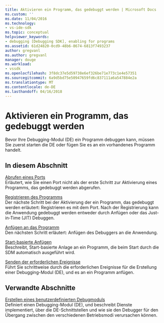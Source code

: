 ```yaml
---
title: Aktivieren ein Programm, das gedebuggt werden | Microsoft Docs
ms.custom: ''
ms.date: 11/04/2016
ms.technology:
- vs-ide-sdk
ms.topic: conceptual
helpviewer_keywords:
- debugging [Debugging SDK], enabling for programs
ms.assetid: 61d24820-0cd9-48b6-8674-6813f7493237
author: gregvanl
ms.author: gregvanl
manager: douge
ms.workload:
- vssdk
ms.openlocfilehash: 3f8dc37e5d59738e6ef326be71e773c1e4e57351
ms.sourcegitcommit: 6a9d5bd75e50947659fd6c837111a6a547884e2a
ms.translationtype: MT
ms.contentlocale: de-DE
ms.lasthandoff: 04/16/2018
---
```

# <a name="enabling-a-program-to-be-debugged"></a>Aktivieren ein Programm, das gedebuggt werden
Bevor Ihre Debugging-Modul (DE) ein Programm debuggen kann, müssen Sie zuerst starten die DE oder fügen Sie es an ein vorhandenes Programm handelt.  
  
## <a name="in-this-section"></a>In diesem Abschnitt  
 [Abrufen eines Ports](../../extensibility/debugger/getting-a-port.md)  
 Erläutert, wie Sie einen Port nicht als der erste Schritt zur Aktivierung eines Programms, das gedebuggt werden abgerufen.  
  
 [Registrieren des Programms](../../extensibility/debugger/registering-the-program.md)  
 Der nächste Schritt bei der Aktivierung der ein Programm, das gedebuggt werden erläutert: Registrieren es mit dem Port. Nach der Registrierung kann die Anwendung gedebuggt werden entweder durch Anfügen oder das Just-in-Time (JIT) Debuggen.  
  
 [Anfügen an das Programm](../../extensibility/debugger/attaching-to-the-program.md)  
 Den nächsten Schritt erläutert: Anfügen des Debuggers an die Anwendung.  
  
 [Start-basierte Anfügen](../../extensibility/debugger/launch-based-attachment.md)  
 Beschreibt, Start-basierte Anlage an ein Programm, die beim Start durch die SDM automatisch ausgeführt wird.  
  
 [Senden der erforderlichen Ereignisse](../../extensibility/debugger/sending-the-required-events.md)  
 Führt Sie schrittweise durch die erforderlichen Ereignisse für die Erstellung einer Debugging-Modul (DE), und es an ein Programm anfügen.  
  
## <a name="related-sections"></a>Verwandte Abschnitte  
 [Erstellen eines benutzerdefinierten Debugmoduls](../../extensibility/debugger/creating-a-custom-debug-engine.md)  
 Definiert einen Debugging-Modul (DE), und beschreibt Dienste implementiert, über die DE-Schnittstellen und wie sie den Debugger für den Übergang zwischen den verschiedenen Betriebsmodi verursachen können.